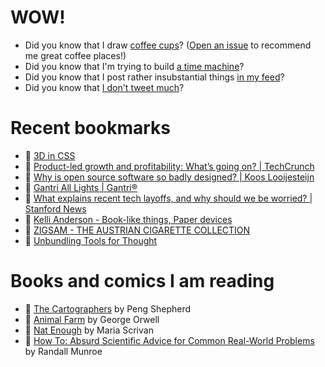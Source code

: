 # WOW!

- Did you know that I draw [coffee cups](https://papercups.mamuso.net/)? ([Open an issue](https://github.com/mamuso/papercups/issues) to recommend me great coffee places!)
- Did you know that I'm trying to build [a time machine](https://github.com/mamuso/fluxcapacitor)?
- Did you know that I post rather insubstantial things [in my feed](https://feed.mamuso.net/)?
- Did you know that [I don't tweet much](https://twitter.com/mamuso)?

# Recent bookmarks

- 👀 [3D in CSS](https://garden.bradwoods.io/notes/css/3d)
- 👀 [Product-led growth and profitability: What’s going on? | TechCrunch](https://techcrunch.com/2023/01/02/product-led-growth-and-profitability-whats-going-on/)
- 👀 [Why is open source software so badly designed? | Koos Looijesteijn](https://www.kooslooijesteijn.net/blog/why-is-free-open-source-software-badly-designed)
- 👀 [Gantri All Lights | Gantri®](https://www.gantri.com/shop/all-lights)
- 👀 [What explains recent tech layoffs, and why should we be worried? | Stanford News](https://news.stanford.edu/2022/12/05/explains-recent-tech-layoffs-worried/)
- 👀 [Kelli Anderson - Book-like things, Paper devices](https://www.kellianderson.com/books/)
- 👀 [ZIGSAM - THE AUSTRIAN CIGARETTE COLLECTION](http://www.zigsam.at/index.html)
- 👀 [Unbundling Tools for Thought](https://borretti.me/article/unbundling-tools-for-thought)


# Books and comics I am reading

- 📘 [The Cartographers](https://www.goodreads.com/book/show/56224531) by Peng Shepherd
- 📘 [Animal Farm](https://www.goodreads.com/book/show/8349198) by George Orwell
- 📘 [Nat Enough](https://www.goodreads.com/book/show/45714795) by Maria Scrivan
- 📘 [How To: Absurd Scientific Advice for Common Real-World Problems](https://www.goodreads.com/book/show/43851501) by Randall Munroe

